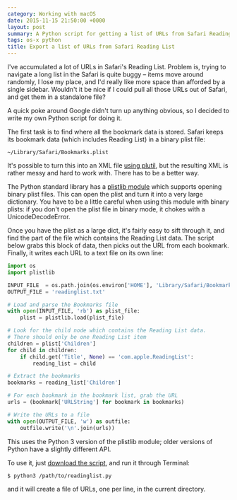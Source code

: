 ```yaml
---
category: Working with macOS
date: 2015-11-15 21:50:00 +0000
layout: post
summary: A Python script for getting a list of URLs from Safari Reading List.
tags: os-x python
title: Export a list of URLs from Safari Reading List
---
```


I've accumulated a lot of URLs in Safari's Reading List.  Problem is, trying to navigate a long list in the Safari is quite buggy &ndash; items move around randomly, I lose my place, and I'd really like more space than afforded by a single sidebar.  Wouldn't it be nice if I could pull all those URLs out of Safari, and get them in a standalone file?

A quick poke around Google didn't turn up anything obvious, so I decided to write my own Python script for doing it.

The first task is to find where all the bookmark data is stored.  Safari keeps its bookmark data (which includes Reading List) in a binary plist file:

```
~/Library/Safari/Bookmarks.plist
```

It's possible to turn this into an XML file [using plutil](http://apple.stackexchange.com/a/62431/14295), but the resulting XML is rather messy and hard to work with.  There has to be a better way.

The Python standard library has a [plistlib module](https://docs.python.org/3.5/library/plistlib.html?highlight=plistlib) which supports opening binary plist files.  This can open the plist and turn it into a very large dictionary.  You have to be a little careful when using this module with binary plists: if you don't open the plist file in binary mode, it chokes with a UnicodeDecodeError.

Once you have the plist as a large dict, it's fairly easy to sift through it, and find the part of the file which contains the Reading List data.  The script below grabs this block of data, then picks out the URL from each bookmark.  Finally, it writes each URL to a text file on its own line:

```python
import os
import plistlib

INPUT_FILE  = os.path.join(os.environ['HOME'], 'Library/Safari/Bookmarks.plist')
OUTPUT_FILE = 'readinglist.txt'

# Load and parse the Bookmarks file
with open(INPUT_FILE, 'rb') as plist_file:
    plist = plistlib.load(plist_file)

# Look for the child node which contains the Reading List data.
# There should only be one Reading List item
children = plist['Children']
for child in children:
    if child.get('Title', None) == 'com.apple.ReadingList':
        reading_list = child

# Extract the bookmarks
bookmarks = reading_list['Children']

# For each bookmark in the bookmark list, grab the URL
urls = (bookmark['URLString'] for bookmark in bookmarks)

# Write the URLs to a file
with open(OUTPUT_FILE, 'w') as outfile:
    outfile.write('\n'.join(urls))
```

This uses the Python 3 version of the plistlib module; older versions of Python have a slightly different API.

To use it, just [download the script](/files/readinglist.py), and run it through Terminal:

```console
$ python3 /path/to/readinglist.py
```

and it will create a file of URLs, one per line, in the current directory.

[^1]: Reading List was introduced in OS X Leopard, for which the system Python was 2.5.1.  OS X didn't get 2.6 until Snow Leopard.  However, I think the pool of remaining Leopard users is pretty small.